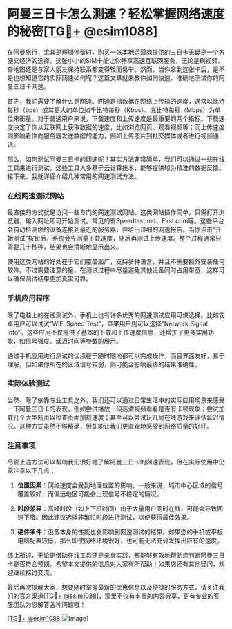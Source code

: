 # 阿曼三日卡怎么测速？轻松掌握网络速度的秘密[[TG💪+ @esim1088](https://t.me/s/esim1088)]

在阿曼旅行，尤其是短期停留时，购买一张本地运营商提供的三日卡无疑是一个方便又经济的选择。这张小小的SIM卡能让你畅享高速互联网服务，无论是刷视频、查地图还是与家人朋友保持联系都变得轻而易举。然而，当你拿到这张卡后，是不是也想知道它的实际网速如何呢？这篇文章就来教你如何快速、准确地测试你的阿曼三日卡网速。

首先，我们需要了解什么是网速。网速是指数据在网络上传输的速度，通常以比特每秒（bps）或其更大的单位如千比特每秒（Kbps）、兆比特每秒（Mbps）为单位来衡量。对于普通用户来说，下载速度和上传速度是最重要的两个指标。下载速度决定了你从互联网上获取数据的速度，比如浏览网页、观看视频等；而上传速度则影响着你向服务器发送数据的能力，例如上传照片到社交媒体或者进行视频通话。

那么，如何测试阿曼三日卡的网速呢？其实方法非常简单，我们可以通过一些在线工具来进行测试。这些工具大多基于云计算技术，能够提供较为精准的数据反馈。接下来，我就详细介绍几种常用的网速测试方法。

### 在线网速测试网站

最直接的方式就是访问一些专门的网速测试网站。这类网站操作简单，只需打开浏览器，输入网址即可开始测试。常见的有Speedtest.net、Fast.com等。这些平台会自动检测你的设备连接到最近的服务器，并给出详细的网速报告。当你点击“开始测试”按钮后，系统会先测量下载速度，随后再测试上传速度。整个过程通常只需要几十秒钟，结果也会清晰地显示出来。

使用这类网站的好处在于它们覆盖面广，支持多种语言，并且不需要额外安装任何软件。不过需要注意的是，在测试过程中尽量避免其他设备同时占用带宽，这样可以确保测试结果更加真实可靠。

### 手机应用程序

除了电脑上的在线测试外，手机上也有许多优秀的网速测试应用可供选择。比如安卓用户可以试试“WiFi Speed Test”，苹果用户则可以选择“Network Signal Info”。这些应用不仅提供了基本的下载和上传速度信息，还增加了更多实用功能，如信号强度、延迟时间等参数的展示。

通过手机应用进行测试的优点在于随时随地都可以完成操作，而且界面友好，易于理解。但如果你所在的区域信号较弱，则可能会影响最终的结果准确性。

### 实际体验测试

当然，除了依靠专业工具之外，我们还可以通过日常生活中的实际应用场景来感受一下阿曼三日卡的表现。例如尝试播放一段高清视频看看是否有卡顿现象；尝试加载几个大型网页以检查页面加载速度；甚至可以尝试玩几局在线游戏来评估延迟情况。这种方式虽然不够精确，但却能让我们更直观地感受到网络质量的好坏。

### 注意事项

尽管上述方法可以帮助我们很好地了解阿曼三日卡的网速表现，但在实际使用中仍需注意以下几点：

1. **位置因素**：网络速度会受到地理位置的影响。一般来说，城市中心区域的信号覆盖较好，而偏远地区可能会出现信号不稳定的情况。
   
2. **时段差异**：高峰时段（如上下班时间）由于大量用户同时在线，可能会导致网速下降。因此建议选择非繁忙时段进行测试，以便获得最佳效果。

3. **硬件条件**：设备本身的性能也会影响到网速测试的结果。如果您的手机或平板电脑配置较低，那么即使网络环境很好，也可能无法充分发挥出应有的速度。

综上所述，无论是借助在线工具还是亲身实践，都能够有效地帮助您判断阿曼三日卡是否符合预期。希望本文提供的信息对大家有所帮助！如果您还有其他疑问，欢迎继续探讨交流。

最后再次提醒大家，想要随时掌握最新的优惠信息以及便捷的服务方式，请关注我们的官方渠道[[TG💪+ @esim1088](https://t.me/s/esim1088)]，那里不仅有丰富的内容分享，更有专业的客服团队为您解答各种问题哦！

[[TG💪+ @esim1088](https://t.me/s/esim1088) ![Image](https://i.postimg.cc/4NQfJmqS/Snipaste-2025-05-13-00-14-12.png)]